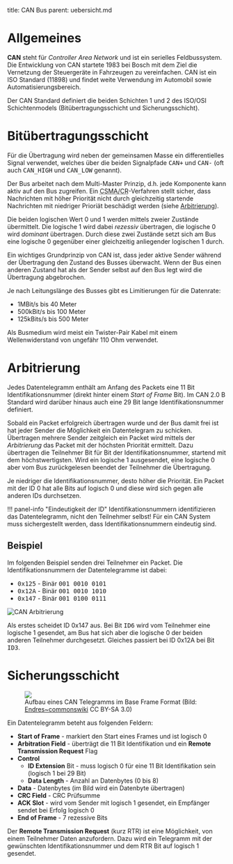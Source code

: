 title: CAN Bus
parent: uebersicht.md

# Allgemeines
**CAN** steht für *Controller Area Network* und ist ein serielles Feldbussystem. Die Entwicklung von CAN startete 1983 bei
Bosch mit dem Ziel die Vernetzung der Steuergeräte in Fahrzeugen zu vereinfachen. CAN ist ein ISO Standard (11898) und
findet weite Verwendung im Automobil sowie Automatisierungsbereich.

Der CAN Standard definiert die beiden Schichten 1 und 2 des ISO/OSI Schichtenmodels (Bitübertragungsschicht und Sicherungsschicht).

# Bitübertragungsschicht
Für die Übertragung wird neben der gemeinsamen Masse ein differentielles Signal verwendet, welches über die beiden
Signalpfade <samp>CAN+</samp> und <samp>CAN-</samp> (oft auch <samp>CAN_HIGH</samp> und <samp>CAN_LOW</samp> genannt).

Der Bus arbeitet nach dem Multi-Master Prinzip, d.h. jede Komponente kann aktiv auf den Bus zugreifen. Ein
<abbr title="Carrier Sense Multiple Access/Collision Resolution">CSMA/CR</abbr>-Verfahren stellt sicher, dass Nachrichten
mit höher Priorität nicht durch gleichzeitig startende Nachrichten mit niedriger Prioriät beschädigt werden
(siehe <a href="#arbitrierung">Arbitrierung</a>).

Die beiden logischen Wert 0 und 1 werden mittels zweier Zustände übermittelt. Die logische 1 wird dabei *rezessiv* übertragen,
die logische 0 wird *dominant* übertragen. Durch diese zwei Zustände setzt sich am Bus eine logische 0 gegenüber einer gleichzeitig
anliegender logischen 1 durch.

Ein wichtiges Grundprinzip von CAN ist, dass jeder aktive Sender während der Übertragung den Zustand des Busses überwacht.
Wenn der Bus einen anderen Zustand hat als der Sender selbst auf den Bus legt wird die Übertragung abgebrochen.

Je nach Leitungslänge des Busses gibt es Limitierungen für die Datenrate:

* 1MBit/s bis 40 Meter
* 500kBit/s bis 100 Meter
* 125kBits/s bis 500 Meter

Als Busmedium wird meist ein Twister-Pair Kabel mit einem Wellenwiderstand von ungefähr 110 Ohm verwendet.

# Arbitrierung
Jedes Datentelegramm enthält am Anfang des Packets eine 11 Bit Identifikationsnummer (direkt hinter einem *Start of Frame* Bit).
Im CAN 2.0 B Standard wird darüber hinaus auch eine 29 Bit lange Identifikationsnummer definiert.

Sobald ein Packet erfolgreich übertragen wurde und der Bus damit frei ist hat jeder Sender die Möglichkeit ein Datentelegram zu schicken.
Übertragen mehrere Sender zeitgleich ein Packet wird mittels der *Arbitrierung* das Packet mit der höchsten Priorität ermittelt.
Dazu übertragen die Teilnehmer Bit für Bit der Identifikationsnummer, startend mit dem höchstwertigsten. Wird ein logische
1 ausgesendet, eine logische 0 aber vom Bus zurückgelesen beendet der Teilnehmer die Übertragung.

Je niedriger die Identifikationsnummer, desto höher die Priorität. Ein Packet mit der ID 0 hat alle Bits auf logisch 0 und
diese wird sich gegen alle anderen IDs durchsetzen.

!!! panel-info "Eindeutigkeit der ID"
    Identifikationsnummern identifizieren das Datentelegramm, nicht den Teilnehmer selbst! Für ein CAN System
    muss sichergestellt werden, dass Identifikationsnummern eindeutig sind.

## Beispiel
Im folgenden Beispiel senden drei Teilnehmer ein Packet. Die Identifikationsnummern der Datentelegramme ist dabei:

* <samp>0x125</samp> - Binär <samp>001 0010 0101</samp>
* <samp>0x12A</samp> - Binär <samp>001 0010 1010</samp>
* <samp>0x147</samp> - Binär <samp>001 0100 0111</samp>

![CAN Arbitrierung]({filename}can_arbitrierung.svg)

Als erstes scheidet ID 0x147 aus. Bei Bit <samp>ID6</samp> wird vom Teilnehmer eine logische 1 gesendet, am Bus hat sich
aber die logische 0 der beiden anderen Teilnehmer durchgesetzt. Gleiches passiert bei ID 0x12A bei Bit <samp>ID3</samp>.

# Sicherungsschicht
<figure><img src="{filename}can_telegramm.svg"><figcaption>Aufbau eines CAN Telegramms im Base Frame Format (Bild: <a href="https://commons.wikimedia.org/wiki/File:CAN-Bus-frame_in_base_format_without_stuffbits.svg">Endres~commonswiki</a> CC BY-SA 3.0)</figcaption></figure>

Ein Datentelegramm beteht aus folgenden Feldern:

* **Start of Frame** - markiert den Start eines Frames und ist logisch 0
* **Arbitration Field** - überträgt die 11 Bit Identifikation und ein **Remote Transmission Request** Flag
* **Control**
  * **ID Extension** Bit - muss logisch 0 für eine 11 Bit Identifikation sein (logisch 1 bei 29 Bit) 
  * **Data Length** - Anzahl an Datenbytes (0 bis 8)
* **Data** - Datenbytes (im Bild wird ein Datenbyte übertragen)
* **CRC Field** - CRC Prüfsumme
* **ACK Slot** - wird vom Sender mit logisch 1 gesendet, ein Empfänger sendet bei Erfolg logisch 0
* **End of Frame** - 7 rezessive Bits

Der **Remote Transmission Request** (kurz RTR) ist eine Möglichkeit, von einem Teilnehmer Daten anzufordern. Dazu wird ein Telegramm
mit der gewünschten Identifikationsnummer und dem RTR Bit auf logisch 1 gesendet.

